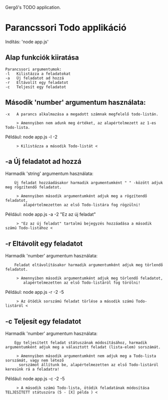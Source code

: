 Gergő's TODO application.


Parancssori Todo applikáció
=============================
Indítás: 'node app.js'

## Alap funkciók kiiratása

    Parancssori argumentumok:
    -l   Kilistázza a feladatokat
    -a   Új feladatot ad hozzá 
    -r   Eltávolít egy feladatot
    -c   Teljesít egy feladatot


##  Második 'number' argumentum használata:
    -x   A parancs alkalmazása a megadott számnak megfelelő todo-listán.

         > Amennyiben nem adunk meg értéket, az alapértelmezett az 1-es Todo-lista.
    
Például: node app.js -l -2 

         > Kilistázza a második Todo-listát <


##  -a   Új feladatot ad hozzá 

Harmadik 'string' argumentum használata:

        Új feladat hozzáadásakor harmadik argumentumként " " -között adjuk meg rögzítendő feladatot.

         > Amennyiben második argumentumként adjuk meg a rögzítendő feladatot, 
            alapértelmezetten az első Todo-listára fog rögzülni!

Például: node app.js -a -2 "Ez az új feladat"

         > "Ez az új feladat" tartalmú bejegyzés hozzáadása a második számú Todo-listához <


##  -r   Eltávolít egy feladatot 

Harmadik 'number' argumentum használata:

        Feladat eltávolításakor harmadik argumentumként adjuk meg törlendő feladatot.

         > Amennyiben második argumentumként adjuk meg törlendő feladatot, 
            alapértelmezetten az első Todo-listáról fog törölni!

Például: node app.js -r -2 -5

         > Az ötödik sorszámú feladat törlése a második számú Todo-listáról <


##  -c   Teljesít egy feladatot 

Harmadik 'number' argumentum használata:

        Egy teljesített feladat státuszának módosításához, harmadik argumentumként adjuk meg a választott feladat (lista-elem) sorszámát.

         > Amennyiben második argumentumként nem adjuk meg a Todo-lista sorszámát, vagy nem létező
          sorszámot állítunk be, alapértelmezetten az első Todo-listáról keresünk rá a feladatra!

Például: node app.js -c -2 -5

         > A második számú Todo-lista, ötödik feladatának módosítása TELJESÍTETT státuszúra (5 - [X] példa ) <